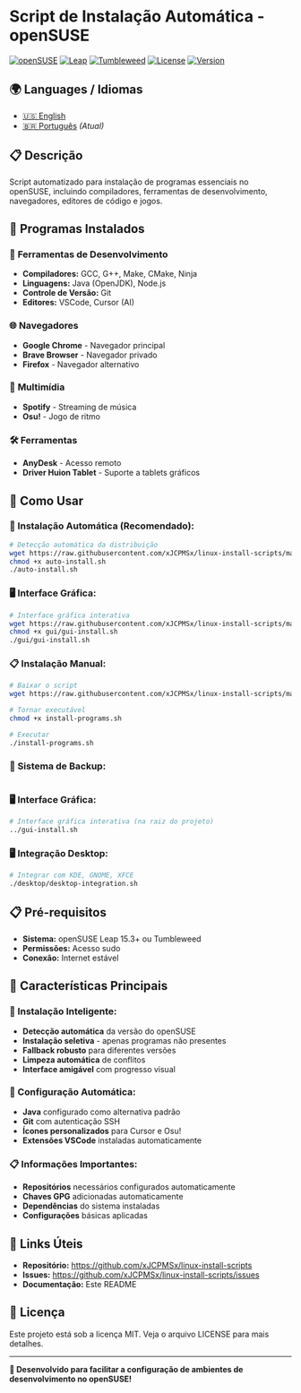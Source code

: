 # Script de Instalação Automática - openSUSE

[![openSUSE](https://img.shields.io/badge/openSUSE-Supported-blue.svg)](https://www.opensuse.org/)
[![Leap](https://img.shields.io/badge/Leap-15.3+-green.svg)](https://www.opensuse.org/)
[![Tumbleweed](https://img.shields.io/badge/Tumbleweed-Supported-blue.svg)](https://www.opensuse.org/)
[![License](https://img.shields.io/badge/License-MIT-yellow.svg)](LICENSE)
[![Version](https://img.shields.io/badge/Version-1.0--beta-orange.svg)](https://github.com/xJCPMSx/linux-install-scripts)

## 🌍 Languages / Idiomas

- [🇺🇸 English](README-EN.md)
- [🇧🇷 Português](README.md) *(Atual)*

## 📋 Descrição
Script automatizado para instalação de programas essenciais no openSUSE, incluindo compiladores, ferramentas de desenvolvimento, navegadores, editores de código e jogos.

## 🎯 Programas Instalados

### 🔧 **Ferramentas de Desenvolvimento**
- **Compiladores:** GCC, G++, Make, CMake, Ninja
- **Linguagens:** Java (OpenJDK), Node.js
- **Controle de Versão:** Git
- **Editores:** VSCode, Cursor (AI)

### 🌐 **Navegadores**
- **Google Chrome** - Navegador principal
- **Brave Browser** - Navegador privado
- **Firefox** - Navegador alternativo

### 🎵 **Multimídia**
- **Spotify** - Streaming de música
- **Osu!** - Jogo de ritmo

### 🛠️ **Ferramentas**
- **AnyDesk** - Acesso remoto
- **Driver Huion Tablet** - Suporte a tablets gráficos

## 🚀 Como Usar

### **🎯 Instalação Automática (Recomendado):**
```bash
# Detecção automática da distribuição
wget https://raw.githubusercontent.com/xJCPMSx/linux-install-scripts/main/auto-install.sh
chmod +x auto-install.sh
./auto-install.sh
```

### **🖥️ Interface Gráfica:**
```bash
# Interface gráfica interativa
wget https://raw.githubusercontent.com/xJCPMSx/linux-install-scripts/main/gui/gui-install.sh
chmod +x gui/gui-install.sh
./gui/gui-install.sh
```

### **📋 Instalação Manual:**
```bash
# Baixar o script
wget https://raw.githubusercontent.com/xJCPMSx/linux-install-scripts/main/opensuse/install-programs.sh

# Tornar executável
chmod +x install-programs.sh

# Executar
./install-programs.sh
```

### **💾 Sistema de Backup:**
```bash
```

### **🖥️ Interface Gráfica:**
```bash
# Interface gráfica interativa (na raiz do projeto)
../gui-install.sh
```

### **🖥️ Integração Desktop:**
```bash
# Integrar com KDE, GNOME, XFCE
./desktop/desktop-integration.sh
```

## 📋 Pré-requisitos
- **Sistema:** openSUSE Leap 15.3+ ou Tumbleweed
- **Permissões:** Acesso sudo
- **Conexão:** Internet estável

## 🎯 Características Principais

### **🚀 Instalação Inteligente:**
- **Detecção automática** da versão do openSUSE
- **Instalação seletiva** - apenas programas não presentes
- **Fallback robusto** para diferentes versões
- **Limpeza automática** de conflitos
- **Interface amigável** com progresso visual

### **🔧 Configuração Automática:**
- **Java** configurado como alternativa padrão
- **Git** com autenticação SSH
- **Ícones personalizados** para Cursor e Osu!
- **Extensões VSCode** instaladas automaticamente

### **📋 Informações Importantes:**
- **Repositórios** necessários configurados automaticamente
- **Chaves GPG** adicionadas automaticamente
- **Dependências** do sistema instaladas
- **Configurações** básicas aplicadas

## 🔗 Links Úteis
- **Repositório:** https://github.com/xJCPMSx/linux-install-scripts
- **Issues:** https://github.com/xJCPMSx/linux-install-scripts/issues
- **Documentação:** Este README

## 📄 Licença
Este projeto está sob a licença MIT. Veja o arquivo LICENSE para mais detalhes.

---
**🎉 Desenvolvido para facilitar a configuração de ambientes de desenvolvimento no openSUSE!**
